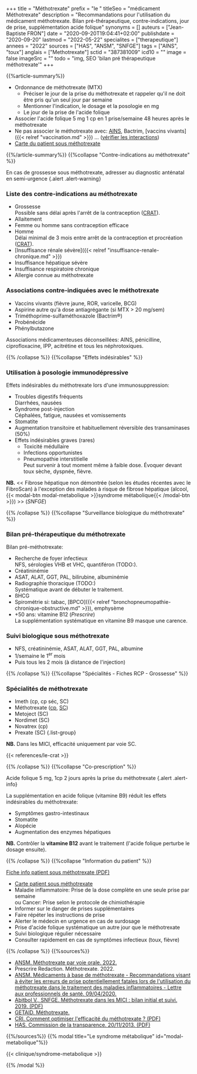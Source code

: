 +++
title = "Méthotrexate"
prefix = "le "
titleSeo = "médicament Méthotrexate"
description = "Recommandations pour l'utilisation du médicament méthotrexate. Bilan pré-thérapeutique, contre-indications, jour de prise, supplémentation acide folique"
synonyms = []
auteurs = ["Jean-Baptiste FRON"]
date = "2020-09-20T19:04:41+02:00"
publishdate = "2020-09-20"
lastmod = "2022-05-22"
specialites = ["therapeutique"]
annees = "2022"
sources = ["HAS", "ANSM", "SNFGE"]
tags = ["AINS", "toux"]
anglais = ["Methotrexate"]
sctid = "387381009"
icd10 = ""
image = false
imageSrc = ""
todo = "img, SEO 'bilan pré thérapeutique méthotrexate'"
+++

{{%article-summary%}}

- Ordonnance de méthotrexate (MTX)
  - Préciser le jour de la prise du méthotrexate et rappeler qu'il ne doit être pris qu'un seul jour par semaine
  - Mentionner l'indication, le dosage et la posologie en mg
  - Le jour de la prise de l'acide folique
- Associer l'acide folique 5 mg 1 cp en 1 prise/semaine 48 heures après le méthotrexate
- Ne pas associer le méthotrexate avec: [AINS](/tags/ains/), Bactrim, [vaccins vivants]({{< relref "vaccination.md" >}}) ... ([vérifier les interactions](https://www.drugs.com/interaction/list/?drug_list=1590-0))
- [Carte du patient sous méthotrexate](https://ansm.sante.fr/uploads/2022/04/28/methotrexate-per-os-carte-patient-version-1-2021-03.pdf)

{{%/article-summary%}}
{{%collapse "Contre-indications au méthotrexate" %}}

En cas de grossesse sous méthotrexate, adresser au diagnostic anténatal en semi-urgence
{.alert .alert-warning}

### Liste des contre-indications au méthotrexate

- Grossesse  
  Possible sans délai après l'arrêt de la contraception ([CRAT](http://lecrat.fr/spip.php?page=article&id_article=469)).
- Allaitement
- Femme ou homme sans contraception efficace
- Homme  
  Délai minimal de 3 mois entre arrêt de la contraception et procréation ([CRAT](http://lecrat.fr/spip.php?page=article&id_article=15)).
- [Insuffisance rénale sévère]({{< relref "insuffisance-renale-chronique.md" >}})
- Insuffisance hépatique sévère
- Insuffisance respiratoire chronique
- Allergie connue au méthotrexate

### Associations contre-indiquées avec le méthotrexate

- Vaccins vivants (fièvre jaune, ROR, varicelle, BCG)
- Aspirine autre qu'à dose antiagrégante (si MTX > 20 mg/sem)
- Triméthoprime-sulfaméthoxazole (Bactrim®)
- Probénécide
- Phénylbutazone

Associations médicamenteuses déconseillées: AINS, pénicilline, ciprofloxacine, IPP, acitrétine et tous les néphrotoxiques.

{{% /collapse %}}
{{%collapse "Effets indésirables" %}}

### Utilisation à posologie immunodépressive

Effets indésirables du méthotrexate lors d'une immunosuppression:

- Troubles digestifs fréquents  
  Diarrhées, nausées
- Syndrome post-injection  
  Céphalées, fatigue, nausées et vomissements
- Stomatite
- Augmentation transitoire et habituellement réversible des transaminases (50%)
- Effets indésirables graves (rares)
  - Toxicité médullaire
  - Infections opportunistes
  - Pneumopathie interstitielle  
    Peut survenir à tout moment même à faible dose. Évoquer devant toux sèche, dyspnée, fièvre.

**NB.** << Fibrose hépatique non démontrée (selon les études récentes avec le FibroScan) à l'exception des malades à risque de fibrose hépatique (alcool, {{< modal-btn modal-metabolique >}}syndrome métabolique{{< /modal-btn >}}) >> (*SNFGE*)

{{% /collapse %}}
{{%collapse "Surveillance biologique du méthotrexate" %}}

### Bilan pré-thérapeutique du méthotrexate

Bilan pré-méthotrexate:

- Recherche de foyer infectieux  
  NFS, sérologies VHB et VHC, quantiféron (TODO:).
- Créatininémie
- ASAT, ALAT, GGT, PAL, bilirubine, albuminémie
- Radiographie thoracique (TODO:)  
  Systématique avant de débuter le traitement.
- ßHCG
- Spirométrie si: tabac, [BPCO]({{< relref "bronchopneumopathie-chronique-obstructive.md" >}}), emphysème
- +50 ans: vitamine B12 (*Prescrire*)  
  La supplémentation systématique en vitamine B9 masque une carence.

### Suivi biologique sous méthotrexate

- NFS, créatininémie, ASAT, ALAT, GGT, PAL, albumine
- 1/semaine le 1<sup>er</sup> mois
- Puis tous les 2 mois (à distance de l'injection)

{{% /collapse %}}
{{%collapse "Spécialités - Fiches RCP - Grossesse" %}}

### Spécialités de méthotrexate

- Imeth (cp, cp séc, SC)
- Méthotrexate ([cp](https://base-donnees-publique.medicaments.gouv.fr/affichageDoc.php?specid=60390455&typedoc=R), [SC](https://base-donnees-publique.medicaments.gouv.fr/affichageDoc.php?specid=65917662&typedoc=R))
- Metoject (SC)
- Nordimet (SC)
- Novatrex (cp)
- Prexate (SC)
{.list-group}

**NB.** Dans les MICI, efficacité uniquement par voie SC.

{{< references/le-crat >}}

{{% /collapse %}}
{{%collapse "Co-prescription" %}}

Acide folique 5 mg, 1cp 2 jours après la prise du méthotrexate
{.alert .alert-info}

La supplémentation en acide folique (vitamine B9) réduit les effets indésirables du méthotrexate:

- Symptômes gastro-intestinaux
- Stomatite
- Alopécie
- Augmentation  des enzymes hépatiques

**NB.** Contrôler la **vitamine B12** avant le traitement (l'acide folique perturbe le dosage ensuite).

{{% /collapse %}}
{{%collapse "Information du patient" %}}

[Fiche info patient sous méthotrexate (PDF)](https://pharmacie.hug.ch/infomedic/utilismedic/metho_infopat.pdf)

- [Carte patient sous méthotrexate](https://ansm.sante.fr/uploads/2022/04/28/methotrexate-per-os-carte-patient-version-1-2021-03.pdf)
- Maladie inflammatoire: Prise de la dose complète en une seule prise par semaine  
  ou Cancer: Prise selon le protocole de chimiothérapie
- Informer sur le danger de prises supplémentaires
- Faire répéter les instructions de prise
- Alerter le médecin en urgence en cas de surdosage
- Prise d'acide folique systématique un autre jour que le méthotrexate
- Suivi biologique régulier nécessaire
- Consulter rapidement en cas de symptômes infectieux (toux, fièvre)

{{% /collapse %}}
{{%sources%}}

- [ANSM. Méthotrexate par voie orale. 2022.](https://ansm.sante.fr/uploads/2022/04/28/methotrexate-per-os-brochure-professionnel-de-sante-version-1-2021-03.pdf)
- Prescrire Redaction. Méthotrexate. 2022.
- [ANSM. Médicaments à base de méthotrexate - Recommandations visant à éviter les erreurs de prise potentiellement fatales lors de l'utilisation du méthotrexate dans le traitement des maladies inflammatoires - Lettre aux professionnels de santé. 09/04/2020.](https://www.ansm.sante.fr/S-informer/Informations-de-securite-Lettres-aux-professionnels-de-sante/Medicaments-a-base-de-methotrexate-Recommandations-visant-a-eviter-les-erreurs-de-prise-potentiellement-fatales-lors-de-l-utilisation-du-methotrexate-dans-le-traitement-des-maladies-inflammatoires-Lettre-aux-professionnels-de-sante)
- [Abitbol V., SNFGE. Méthotrexate dans les MICI : bilan initial et suivi. 2019. (PDF)](https://www.snfge.org/download/file/fid/3662)
- [GETAID. Méthotrexate.](https://www.getaid.org/fiches-medicament/le-methotrexate-ledertrexate-methotrexate-metoject-nordimet-novatrex)
- [CRI. Comment optimiser l'efficacité du méthotrexate ? (PDF)](http://www.cri-net.com/ckfinder/userfiles/files/fiches-pratiques/MTX-Dec2016/MTX_02.pdf)
- [HAS. Commission de la transparence. 20/11/2013. (PDF)](https://www.has-sante.fr/upload/docs/evamed/CT-12801_NOVATREX_PIS_RI_Avis1_CT12801.pdf)

{{%/sources%}}
{{% modal title="Le syndrome métabolique" id="modal-metabolique"%}}

{{< clinique/syndrome-metabolique >}}

{{% /modal %}}
